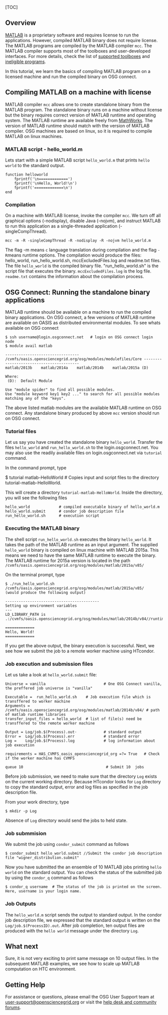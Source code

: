 [title]: - "Basics of compiled MATLAB applications - Hello World example"
[TOC]
 
## Overview

[MATLAB](http://www.mathworks.com/products/matlab/) is a proprietary software and requires license to run the applications.  However, compiled MATLAB binary does not require license.  The MATLAB programs are compiled by the MATLAB compiler `mcc`. The MATLAB compiler supports most of the toolboxes and user-developed 
interfaces. For more details, check the list 
of [supported toolboxes](http://www.mathworks.com/products/compiler/supported/compiler_support.html) and 
[ineligible programs](http://www.mathworks.com/products/ineligible_programs/). 

In this tutorial, we learn the basics of compiling MATLAB program on a licensed machine and run the compiled binary on OSG connect. 



## Compiling MATLAB on a machine with license 

MATLAB compiler `mcc` allows one to create standalone binary from the MATLAB program. The standalone binary runs on a machine without license but the binary requires correct version of MATLAB runtime and operating system. The MATLAB runtime are available freely from [MathWorks](http://www.mathworks.com/products/compiler/mcr/). The version of MATLAB runtime should match with the version of MATLAB compiler. OSG machines are based on linux, so it is required to compile MATLAB on linux machines.  

### MATLAB script - hello_world.m 

Lets start with a simple MATLAB script `hello_world.m` that prints `hello world` to the standard output. 
    
    function helloworld
        fprintf('\n=============')
        fprintf('\nHello, World!\n')
        fprintf('=============\n')
    end  

### Compilation 

On a machine with MATLAB license, invoke the compiler `mcc`. We turn off all graphical options (-nodisplay), disable Java (-nojvm), and 
instruct MATLAB to run this application as a single-threaded application (-singleCompThread). 

    mcc -m -R -singleCompThread -R -nodisplay -R -nojvm hello_world.m

The flag -m means `c` language translation during compilation and the flag `-R`means runtime options.  The compilation would produce the 
files: hello_world, run_hello_world.sh, mccExcludedFiles.log and readme.txt files.  The file `hello_world` is the compiled binary 
file. "run_hello_world.sh" is the script file that executes the binary. `mccExcludedFiles.log` is the log file. `readme.txt` contains the 
information about the compilation process. 


## OSG Connect: Running the standalone binary applications

MATLAB runtime should be available on a machine to run the compiled binary applications. On OSG connect, a few versions of MATLAB runtime are available on OASIS as distributed environmental 
modules. To see whats available on OSG connect

    $ ssh username@login.osgconnect.net   # login on OSG connect login node
    $ module avail matlab
    
    --------------------------------- /cvmfs/oasis.opensciencegrid.org/osg/modules/modulefiles/Core -----------------------------------------
    matlab/2013b    matlab/2014a    matlab/2014b    matlab/2015a (D)

    Where:
     (D):  Default Module

    Use "module spider" to find all possible modules.
    Use "module keyword key1 key2 ..." to search for all possible modules matching any of the "keys".

The above listed matlab modules are the available MATLAB runtime on OSG connect. Any standalone binary produced by above `mcc` version 
should run on OSG connect. 

### Tutorial files

Let us say you have created the standalone binary `hello_world`. Transfer the files `hello_world` and `run_hello_world.sh` to the login.osgconnect.net. You may also use the readily available files on login.osgconnect.net via `tutorial` command. 


In the command prompt, type 

$ tutorial matlab-HelloWorld # Copies input and script files to the directory tutorial-matlab-HelloWorld.
 
This will create a directory `tutorial-matlab-HelloWorld`. Inside the directory, you will see the following files
   
    hello_world             # compiled executable binary of hello_world.m
    hello_world.submit      # condor job description file
    run_hello_world.sh      # execution script
### Executing the MATLAB binary

The shell script `run_hello_world.sh` executes the binary `hello_world`. It takes the path of the MATLAB runtime as an 
input argument. The supplied `hello_world` binary is compiled on linux machine with MATLAB 2015a. This means we need to have the same MATLAB 
runtime to execute the binary. The MATLAB runtime for 2015a version is located in the path  `/cvmfs/oasis.opensciencegrid.org/osg/modules/matlab/2015a/v85/`

On the terminal prompt, type

    $ ./run_hello_world.sh /cvmfs/oasis.opensciencegrid.org/osg/modules/matlab/2015a/v85/
    (would produce the following output)

    ------------------------------------------
    Setting up environment variables
    ---
    LD_LIBRARY_PATH is .:/cvmfs/oasis.opensciencegrid.org/osg/modules/matlab/2014b/v84//runtime/glnxa64:/cvmfs/oasis.opensciencegrid.org/osg/modules/matlab/2014b/v84//bin/glnxa64:/cvmfs/oasis.opensciencegrid.org/osg/modules/matlab/2014b/v84//sys/os/glnxa64:/cvmfs/oasis.opensciencegrid.org/osg/modules/matlab/2014b/v84//sys/opengl/lib/glnxa64
    
    =============
    Hello, World!
    =============

If you get the above output, the binary execution is successful. Next, we see how we submit the job to a remote worker machine 
using HTcondor. 

### Job execution and submission files

Let us take a look at `hello_world.submit` file: 

    Universe = vanilla                          # One OSG Connect vanilla, the preffered job universe is "vanilla"

    Executable =  run_hello_world.sh    # Job execution file which is transffered to worker machine
    Arguments = /cvmfs/oasis.opensciencegrid.org/osg/modules/matlab/2014b/v84/ # path of matlab runtime libraries 
    transfer_input_files = hello_world  # list of file(s) need be transffered to the remote worker machine 

    Output = Log/job.$(Process).out⋅            # standard output 
    Error =  Log/job.$(Process).err             # standard error
    Log =    Log/job.$(Process).log             # log information about job execution

    requirements = HAS_CVMFS_oasis_opensciencegrid_org =?= True   # Check if the worker machine has CVMFS 

    queue 10                                     # Submit 10  jobs


Before job submission, we need to make sure that the directory `Log` exists on the current working directory. Because HTcondor looks for 
`Log` directory to copy the standard output, error and log files as specified in the job description file. 

From your work directory, type

    $ mkdir -p Log

Absence of `Log` directory would send the jobs to held state. 

### Job submmision 


We submit the job using `condor_submit` command as follows

	$ condor_submit hello_world.submit //Submit the condor job description file "wigner_distribution.submit"

Now you have submitted the an ensemble of 10 MATLAB jobs printing `hello world` on the standard output. You can check the status of the submitted job by using the `condor_q` command as follows

	$ condor_q username  # The status of the job is printed on the screen. Here, username is your login name.


### Job Outputs 

The `hello_world.m` script sends the output to standard output. In the condor job description file, we expressed that the standard output is written on the `Log/job.$(ProcessID).out`. After job completion, ten output files are produced with the `hello world` message under the directory `Log`. 

## What next 
Sure, it is not very exciting to print same message on 10 output files. In the subsequent MATLAB examples,  we see  how to scale up MATLAB computation on HTC environment. 

## Getting Help
For assistance or questions, please email the OSG User Support team  at [user-support@opensciencegrid.org](mailto:user-support@opensciencegrid.org) or visit the [help desk and community forums](http://support.opensciencegrid.org).
